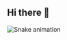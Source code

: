 ## Hi there 👋


![Snake animation](https://github.com/pgmrnt/pgmrnt/blob/output/github-contribution-grid-snake.svg)
